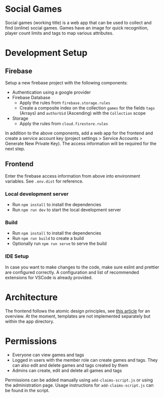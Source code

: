 # Social Games

Social games (working title) is a web app that can be used to collect and find (online) social games. Games have an image for quick recognition, player count limits and tags to map various attributes.

# Development Setup

## Firebase

Setup a new firebase project with the following components:

- Authentication using a google provider
- Firebase Database
  - Apply the rules from `firebase.storage.rules`
  - Create a composite index on the collection `games` for the fields `tags` (Arrays) and `authorUid` (Ascending) with the `Collection` scope
- Storage
  - Apply the rules from `cloud.firestore.rules`

In addition to the above components, add a web app for the frontend and create a service account key (project settings > Service Accounts > Generate New Private Key).
The access information will be required for the next step.

## Frontend

Enter the firebase access information from above into environment variables. See `.env.dist` for reference.

### Local development server

- Run `npm install` to install the dependencies
- Run `npm run dev` to start the local development server

### Build

- Run `npm install` to install the dependencies
- Run `npm run build` to create a build
- Optionally run `npm run serve` to serve the build

### IDE Setup

In case you want to make changes to the code, make sure eslint and prettier are configured correctly.
A configuration and list of recommended extensions for VSCode is already provided.

# Architecture

The frontend follows the atomic design principles, see [this article](https://bradfrost.com/blog/post/atomic-web-design/) for an overview. At the moment, templates are not implemented separately but within the app directory.

# Permissions

- Everyone can view games and tags
- Logged in users with the member role can create games and tags. They can also edit and delete games and tags created by them
- Admins can create, edit and delete all games and tags

Permissions can be added manually using `add-claims-script.js` or using the administration page.
Usage instructions for `add-claims-script.js` can be found in the script.
